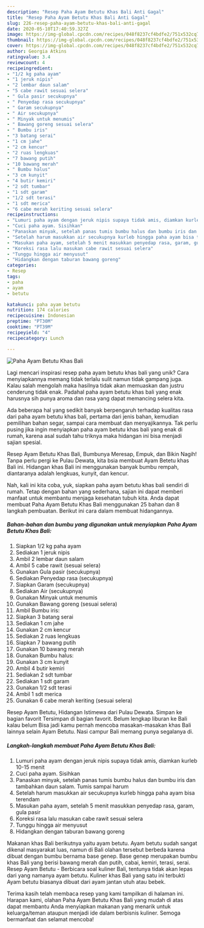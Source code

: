 ```yaml
---
description: "Resep Paha Ayam Betutu Khas Bali Anti Gagal"
title: "Resep Paha Ayam Betutu Khas Bali Anti Gagal"
slug: 226-resep-paha-ayam-betutu-khas-bali-anti-gagal
date: 2020-05-10T17:40:59.327Z
image: https://img-global.cpcdn.com/recipes/048f8237cf4bdfe2/751x532cq70/paha-ayam-betutu-khas-bali-foto-resep-utama.jpg
thumbnail: https://img-global.cpcdn.com/recipes/048f8237cf4bdfe2/751x532cq70/paha-ayam-betutu-khas-bali-foto-resep-utama.jpg
cover: https://img-global.cpcdn.com/recipes/048f8237cf4bdfe2/751x532cq70/paha-ayam-betutu-khas-bali-foto-resep-utama.jpg
author: Georgia Atkins
ratingvalue: 3.4
reviewcount: 4
recipeingredient:
- "1/2 kg paha ayam"
- "1 jeruk nipis"
- "2 lembar daun salam"
- "5 cabe rawit sesuai selera"
- " Gula pasir secukupnya"
- " Penyedap rasa secukupnya"
- " Garam secukupnya"
- " Air secukupnya"
- " Minyak untuk menumis"
- " Bawang goreng sesuai selera"
- " Bumbu iris"
- "3 batang serai"
- "1 cm jahe"
- "2 cm kencur"
- "2 ruas lengkuas"
- "7 bawang putih"
- "10 bawang merah"
- " Bumbu halus"
- "3 cm kunyit"
- "4 butir kemiri"
- "2 sdt tumbar"
- "1 sdt garam"
- "1/2 sdt terasi"
- "1 sdt merica"
- "6 cabe merah keriting sesuai selera"
recipeinstructions:
- "Lumuri paha ayam dengan jeruk nipis supaya tidak amis, diamkan kurleb 10-15 menit"
- "Cuci paha ayam. Sisihkan"
- "Panaskan minyak, setelah panas tumis bumbu halus dan bumbu iris dan tambahkan daun salam. Tumis sampai harum"
- "Setelah harum masukkan air secukupnya kurleb hingga paha ayam bisa terendam"
- "Masukan paha ayam, setelah 5 menit masukkan penyedap rasa, garam, gula pasir"
- "Koreksi rasa lalu masukan cabe rawit sesuai selera"
- "Tunggu hingga air menyusut"
- "Hidangkan dengan taburan bawang goreng"
categories:
- Resep
tags:
- paha
- ayam
- betutu

katakunci: paha ayam betutu 
nutrition: 174 calories
recipecuisine: Indonesian
preptime: "PT30M"
cooktime: "PT39M"
recipeyield: "4"
recipecategory: Lunch

---
```



![Paha Ayam Betutu Khas Bali](https://img-global.cpcdn.com/recipes/048f8237cf4bdfe2/751x532cq70/paha-ayam-betutu-khas-bali-foto-resep-utama.jpg)

Lagi mencari inspirasi resep paha ayam betutu khas bali yang unik? Cara menyiapkannya memang tidak terlalu sulit namun tidak gampang juga. Kalau salah mengolah maka hasilnya tidak akan memuaskan dan justru cenderung tidak enak. Padahal paha ayam betutu khas bali yang enak harusnya sih punya aroma dan rasa yang dapat memancing selera kita.

Ada beberapa hal yang sedikit banyak berpengaruh terhadap kualitas rasa dari paha ayam betutu khas bali, pertama dari jenis bahan, kemudian pemilihan bahan segar, sampai cara membuat dan menyajikannya. Tak perlu pusing jika ingin menyiapkan paha ayam betutu khas bali yang enak di rumah, karena asal sudah tahu triknya maka hidangan ini bisa menjadi sajian spesial.

Resep Ayam Betutu Khas Bali, Bumbunya Meresap, Empuk, dan Bikin Nagih! Tanpa perlu pergi ke Pulau Dewata, kita bsia membuat Ayam Betetu khas Bali ini. Hidangan khas Bali ini menggunakan banyak bumbu rempah, diantaranya adalah lengkuas, kunyit, dan kencur.


Nah, kali ini kita coba, yuk, siapkan paha ayam betutu khas bali sendiri di rumah. Tetap dengan bahan yang sederhana, sajian ini dapat memberi manfaat untuk membantu menjaga kesehatan tubuh kita. Anda dapat membuat Paha Ayam Betutu Khas Bali menggunakan 25 bahan dan 8 langkah pembuatan. Berikut ini cara dalam membuat hidangannya.

<!--inarticleads1-->

##### Bahan-bahan dan bumbu yang digunakan untuk menyiapkan Paha Ayam Betutu Khas Bali:

1. Siapkan 1/2 kg paha ayam
1. Sediakan 1 jeruk nipis
1. Ambil 2 lembar daun salam
1. Ambil 5 cabe rawit (sesuai selera)
1. Gunakan  Gula pasir (secukupnya)
1. Sediakan  Penyedap rasa (secukupnya)
1. Siapkan  Garam (secukupnya)
1. Sediakan  Air (secukupnya)
1. Gunakan  Minyak untuk menumis
1. Gunakan  Bawang goreng (sesuai selera)
1. Ambil  Bumbu iris:
1. Siapkan 3 batang serai
1. Sediakan 1 cm jahe
1. Gunakan 2 cm kencur
1. Sediakan 2 ruas lengkuas
1. Siapkan 7 bawang putih
1. Gunakan 10 bawang merah
1. Gunakan  Bumbu halus:
1. Gunakan 3 cm kunyit
1. Ambil 4 butir kemiri
1. Sediakan 2 sdt tumbar
1. Sediakan 1 sdt garam
1. Gunakan 1/2 sdt terasi
1. Ambil 1 sdt merica
1. Gunakan 6 cabe merah keriting (sesuai selera)


Resep Ayam Betutu, Hidangan Istimewa dari Pulau Dewata. Simpan ke bagian favorit Tersimpan di bagian favorit. Belum lengkap liburan ke Bali kalau belum Bisa jadi kamu pernah mencoba masakan-masakan khas Bali lainnya selain Ayam Betutu. Nasi campur Bali memang punya segalanya di. 

<!--inarticleads2-->

##### Langkah-langkah membuat Paha Ayam Betutu Khas Bali:

1. Lumuri paha ayam dengan jeruk nipis supaya tidak amis, diamkan kurleb 10-15 menit
1. Cuci paha ayam. Sisihkan
1. Panaskan minyak, setelah panas tumis bumbu halus dan bumbu iris dan tambahkan daun salam. Tumis sampai harum
1. Setelah harum masukkan air secukupnya kurleb hingga paha ayam bisa terendam
1. Masukan paha ayam, setelah 5 menit masukkan penyedap rasa, garam, gula pasir
1. Koreksi rasa lalu masukan cabe rawit sesuai selera
1. Tunggu hingga air menyusut
1. Hidangkan dengan taburan bawang goreng


Makanan khas Bali berikutnya yaitu ayam betutu. Ayam betutu sudah sangat dikenal masyarakat luas, namun di Bali olahan tersebut berbeda karena dibuat dengan bumbu bernama base genep. Base genep merupakan bumbu khas Bali yang berisi bawang merah dan putih, cabai, kemiri, terasi, serai. Resep Ayam Betutu - Berbicara soal kuliner Bali, tentunya tidak akan lepas dari yang namanya ayam betutu. Kuliner khas Bali yang satu ini terbukti Ayam betutu biasanya dibuat dari ayam jantan utuh atau bebek. 

Terima kasih telah membaca resep yang kami tampilkan di halaman ini. Harapan kami, olahan Paha Ayam Betutu Khas Bali yang mudah di atas dapat membantu Anda menyiapkan makanan yang menarik untuk keluarga/teman ataupun menjadi ide dalam berbisnis kuliner. Semoga bermanfaat dan selamat mencoba!
